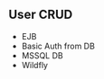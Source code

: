 User CRUD
----------
<ul>
  <li>EJB</li>
  <li>Basic Auth from DB</li>
  <li>MSSQL DB</li>
  <li>Wildfly</li>
<ul>
